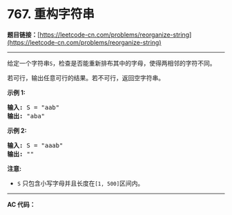 # 767. 重构字符串

**题目链接：**[https://leetcode-cn.com/problems/reorganize-string](https://leetcode-cn.com/problems/reorganize-string)

---

<div class="content__1Y2H">
 <div class="notranslate">
  <p>给定一个字符串<code>S</code>，检查是否能重新排布其中的字母，使得两相邻的字符不同。</p> 
  <p>若可行，输出任意可行的结果。若不可行，返回空字符串。</p> 
  <p><strong>示例&nbsp;1:</strong></p> 
  <pre class="language-text"><strong>输入:</strong> S = "aab"
<strong>输出:</strong> "aba"
</pre> 
  <p><strong>示例 2:</strong></p> 
  <pre class="language-text"><strong>输入:</strong> S = "aaab"
<strong>输出:</strong> ""
</pre> 
  <p><strong>注意:</strong></p> 
  <ul> 
   <li><code>S</code> 只包含小写字母并且长度在<code>[1, 500]</code>区间内。</li> 
  </ul> 
 </div>
</div>

---

**AC 代码：**

```java

```